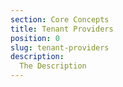```yaml
---
section: Core Concepts
title: Tenant Providers
position: 0
slug: tenant-providers
description: 
  The Description
---
```

